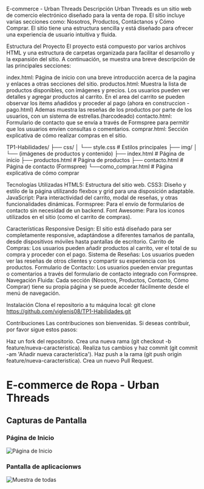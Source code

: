 E-commerce  - Urban Threads
Descripción
Urban Threads es un sitio web de comercio electrónico diseñado para la venta de ropa. El sitio incluye varias secciones como: Nosotros, Productos, Contáctanos y Cómo Comprar. 
El sitio tiene una estructura sencilla y está diseñado para ofrecer una experiencia de usuario intuitiva y fluida.

Estructura del Proyecto
El proyecto está compuesto por varios archivos HTML y una estructura de carpetas organizada para facilitar el desarrollo y la expansión del sitio.
A continuación, se muestra una breve descripción de las principales secciones:

index.html: Página de inicio con una breve introducción acerca de la pagina y enlaces a otras secciones del sitio.
productos.html: Muestra la lista de productos disponibles, con imágenes y precios. Los usuarios pueden ver detalles y agregar productos al carrito. En el area del carrito se pueden observar
los items añadidos y proceder al pago (ahora en construccion - pago.html)
Ademas muestra las reseñas de los productos por parte de los usuarios, con un sistema de estrellas.(harcodeado)
contacto.html: Formulario de contacto que se envía a través de Formspree para permitir que los usuarios envíen consultas o comentarios.
comprar.html: Sección explicativa de cómo realizar compras en el sitio.

TP1-Habilidades/
├── css/
│   └── style.css          # Estilos principales
├── img/
│   └── (imágenes de productos y contenido)
├── index.html             # Página de inicio
├── productos.html         # Página de productos
├── contacto.html          # Página de contacto (Formspree)
└──como_comprar.html      # Página explicativa de cómo comprar

Tecnologías Utilizadas
HTML5: Estructura del sitio web.
CSS3: Diseño y estilo de la página utilizando flexbox y grid para una disposición adaptable.
JavaScript: Para interactividad del carrito, modal de reseñas, y otras funcionalidades dinámicas.
Formspree: Para el envío de formularios de contacto sin necesidad de un backend.
Font Awesome: Para los iconos utilizados en el sitio (como el carrito de compras).

Características
Responsive Design: El sitio está diseñado para ser completamente responsive, adaptándose a diferentes tamaños de pantalla, desde dispositivos móviles hasta pantallas de escritorio.
Carrito de Compras: Los usuarios pueden añadir productos al carrito, ver el total de su compra y proceder con el pago.
Sistema de Reseñas: Los usuarios pueden ver las reseñas de otros clientes y compartir su experiencia con los productos.
Formulario de Contacto: Los usuarios pueden enviar preguntas o comentarios a través del formulario de contacto integrado con Formspree.
Navegación Fluida: Cada sección (Nosotros, Productos, Contacto, Cómo Comprar) tiene su propia página y se puede acceder fácilmente desde el menú de navegación.

Instalación
Clona el repositorio a tu máquina local:
git clone https://github.com/viglenis08/TP1-Habilidades.git

Contribuciones
Las contribuciones son bienvenidas. Si deseas contribuir, por favor sigue estos pasos:

Haz un fork del repositorio.
Crea una nueva rama (git checkout -b feature/nueva-caracteristica).
Realiza tus cambios y haz commit (git commit -am 'Añadir nueva característica').
Haz push a la rama (git push origin feature/nueva-caracteristica).
Crea un nuevo Pull Request.   
# E-commerce de Ropa - Urban Threads

## Capturas de Pantalla

### Página de Inicio

![Página de Inicio](readme/design1.jpg)

### Pantalla de aplicacionws

![Muestra de todas](readme/design2.jpg)
